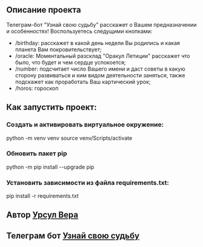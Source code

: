 ## Описание проекта

Телеграм-бот "Узнай свою судьбу" расскажет о Вашем предназначении и особенностях!
Воспользуетесь следущими кнопками:
- /birthday: расскажет в какой день недели Вы родились и какая планета Вам покровительствует;
- /oracle: Моментальный разсклад "Оракул Летиции" расскажет что было, что будет и чем сердце успокоется;
- /number: подсчитает число Вашего имени и даст советы в какую сторону развиваться и ким видом деятельности заняться, также подскажет как проработать Ваш картический урок;
- /horos: гороскоп

## Как запустить проект:

### Cоздать и активировать виртуальное окружение:
python -m venv venv
source venv/Scripts/activate 

### Обновить пакет pip
python -m pip install --upgrade pip

### Установить зависимости из файла requirements.txt:
pip install -r requirements.txt

## Автор [Урсул Вера](https://github.com/VeraUrsul)

## Телеграм бот [Узнай свою судьбу](https://web.telegram.org/a/#6344722417)
